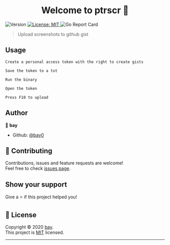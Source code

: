 <h1 align="center">Welcome to ptrscr 👋</h1>
<p>
  <img alt="Version" src="https://img.shields.io/badge/version-1.0.0-blue.svg?cacheSeconds=2592000" />
  <a href="https://github.com/bay0/ptrscr/blob/master/LICENSE" target="_blank">
    <img alt="License: MIT" src="https://img.shields.io/badge/License-MIT-yellow.svg" />
  </a>
  <img  alt="Go Report Card"  src="https://goreportcard.com/badge/github.com/bay0/ptrscr"  />
</p>

> Upload screenshots to github gist

## Usage

```
Create a personal access token with the right to create gists

Save the token to a txt

Run the binary

Open the token

Press F10 to upload

```

## Author

👤 **bay**

* Github: [@bay0](https://github.com/bay0)

## 🤝 Contributing

Contributions, issues and feature requests are welcome!<br />Feel free to check [issues page](https://github.com/bay0/ptrscr/issues). 

## Show your support

Give a ⭐️ if this project helped you!

## 📝 License

Copyright © 2020 [bay](https://github.com/bay0).<br />
This project is [MIT](https://github.com/bay0/ptrscr/blob/master/LICENSE) licensed.

***